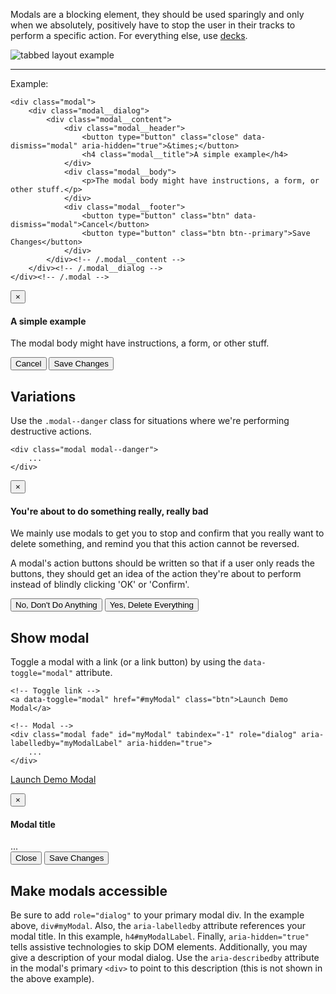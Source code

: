 Modals are a blocking element, they should be used sparingly and only when we absolutely, positively have to stop the user in their tracks to perform a specific action. For everything else, use [decks](Decks).

![tabbed layout example](http://localhost:8000/docs/images/modules_modal.png)

----

Example: 

	<div class="modal">
		<div class="modal__dialog">
			<div class="modal__content">
				<div class="modal__header">
					<button type="button" class="close" data-dismiss="modal" aria-hidden="true">&times;</button>
					<h4 class="modal__title">A simple example</h4>
				</div>
				<div class="modal__body">
					<p>The modal body might have instructions, a form, or other stuff.</p>
				</div>
				<div class="modal__footer">
					<button type="button" class="btn" data-dismiss="modal">Cancel</button>
					<button type="button" class="btn btn--primary">Save Changes</button>
				</div>
			</div><!-- /.modal__content -->
		</div><!-- /.modal__dialog -->
	</div><!-- /.modal -->

<div class="modal modal__example">
	<div class="modal__dialog">
		<div class="modal__content">
			<div class="modal__header">
				<button type="button" class="close" data-dismiss="modal" aria-hidden="true">&times;</button>
				<h4 class="modal__title">A simple example</h4>
			</div>
			<div class="modal__body">
				<p>The modal body might have instructions, a form, or other stuff.</p>
			</div>
			<div class="modal__footer">
				<button type="button" class="btn" data-dismiss="modal">Cancel</button>
				<button type="button" class="btn btn--primary">Save Changes</button>
			</div>
		</div><!-- /.modal__content -->
	</div><!-- /.modal__dialog -->
</div><!-- /.modal -->

## Variations

Use the `.modal--danger` class for situations where we're performing destructive actions.

	<div class="modal modal--danger">
		...
	</div>

<div class="modal modal--danger modal__example">
	<div class="modal__dialog">
		<div class="modal__content">
			<div class="modal__header">
				<button type="button" class="close" data-dismiss="modal" aria-hidden="true">&times;</button>
				<h4 class="modal__title"><i class="icon-warning-sign"></i> You're about to do something really, really bad</h4>
			</div>
			<div class="modal__body">
				<p>We mainly use modals to get you to stop and confirm that you really want to delete something, and remind you that this action cannot be reversed.</p>
				<p>A modal's action buttons should be written so that if a user only reads the buttons, they should get an idea of the action they're about to perform instead of blindly clicking 'OK' or 'Confirm'.</p>
			</div>
			<div class="modal__footer">
				<button type="button" class="btn" data-dismiss="modal">No, Don't Do Anything</button>
				<button type="button" class="btn btn--danger">Yes, Delete Everything</button>
			</div>
		</div><!-- /.modal__content -->
	</div><!-- /.modal__dialog -->
</div><!-- /.modal -->

## Show modal

Toggle a modal with a link (or a link button) by using the `data-toggle="modal"` attribute.

	<!-- Toggle link -->
	<a data-toggle="modal" href="#myModal" class="btn">Launch Demo Modal</a>

	<!-- Modal -->
	<div class="modal fade" id="myModal" tabindex="-1" role="dialog" aria-labelledby="myModalLabel" aria-hidden="true">
		...
	</div>

<a data-toggle="modal" href="#myModal" class="btn">Launch Demo Modal</a>

<!-- Modal -->
<div class="modal fade" id="myModal" tabindex="-1" role="dialog" aria-labelledby="myModalLabel" aria-hidden="true">
  <div class="modal__dialog">
    <div class="modal__content">
      <div class="modal__header">
        <button type="button" class="close" data-dismiss="modal" aria-hidden="true">&times;</button>
        <h4 class="modal__title">Modal title</h4>
      </div>
      <div class="modal__body">
        ...
      </div>
      <div class="modal__footer">
        <button type="button" class="btn" data-dismiss="modal">Close</button>
        <button type="button" class="btn btn--primary">Save Changes</button>
      </div>
    </div><!-- /.modal__content -->
  </div><!-- /.modal__dialog -->
</div><!-- /.modal -->

## Make modals accessible

Be sure to add `role="dialog"` to your primary modal div. In the example above, `div#myModal`.
Also, the `aria-labelledby` attribute references your modal title. In this example, `h4#myModalLabel`.
Finally, `aria-hidden="true"` tells assistive technologies to skip DOM elements.
Additionally, you may give a description of your modal dialog. Use the `aria-describedby` attribute in the modal's primary `<div>` to point to this description (this is not shown in the above example).